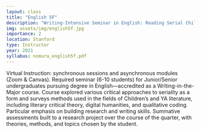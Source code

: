 ```yaml
---
layout: class
title: "English 5F"
description: "Writing-Intensive Seminar in English: Reading Serial Children’s Literature"
img: assets/img/english5f.jpg
importance: 2
location: Stanford
type: Instructor
year: 2021
syllabus: nomura_english5f.pdf
---
```

Virtual Instruction: synchronous sessions and asynchronous modules (Zoom & Canvas). Required seminar (6-10 students) for Junior/Senior undergraduates pursuing degree in English—accredited as a Writing-in-the-Major course. Course explored various critical approaches to seriality as a form and surveys methods used in the fields of Children’s and YA literature, including literary critical theory, digital humanities, and qualitative coding. Particular emphasis on building research and writing skills. Summative assessments built to a research project over the course of the quarter, with theories, methods, and topics chosen by the student. 
